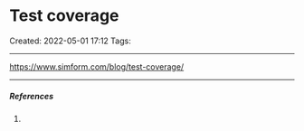 # Test coverage
Created: 2022-05-01 17:12
Tags: 
____

https://www.simform.com/blog/test-coverage/

_____
##### References
1.

